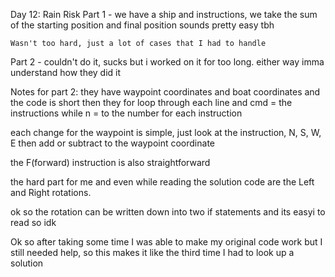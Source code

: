 Day 12: Rain Risk
Part 1 -
    we have a ship and instructions, we take the sum of the starting position and final position
    sounds pretty easy tbh

    Wasn't too hard, just a lot of cases that I had to handle

Part 2 -
    couldn't do it, sucks but i worked on it for too long.
    either way imma understand how they did it

Notes for part 2:
they have waypoint coordinates and boat coordinates and the code is short
then they for loop through each line and cmd = the instructions while
n = to the number for each instruction

each change for the waypoint is simple, just look at the instruction,
N, S, W, E then add or subtract to the waypoint coordinate

the F(forward) instruction is also straightforward

the hard part for me and even while reading the solution code are the 
Left and Right rotations. 

ok so the rotation can be written down into two if statements and
its easyi to read so idk

Ok so after taking some time I was able to make my original code work but I still needed help, so this makes it
like the third time I had to look up a solution
